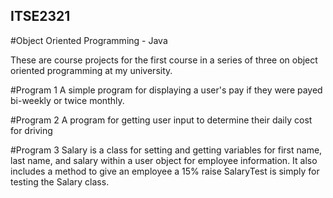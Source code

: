 ## ITSE2321
#Object Oriented Programming - Java

These are course projects for the first course in a series of three on object oriented programming at my university.

#Program 1
A simple program for displaying a user's pay if they were payed bi-weekly or twice monthly.

#Program 2
A program for getting user input to determine their daily cost for driving

#Program 3
Salary is a class for setting and getting variables for first name, last name, and salary within a user object for employee information. It also includes a method to give an employee a 15% raise
SalaryTest is simply for testing the Salary class.
